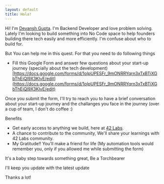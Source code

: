 ```yaml
---
layout: default
title: Hola!
---
```


Hi! I'm [Devansh Gupta](https://linkedin.com/in/devansh42). I'm Backend Developer and love problem solving. Lately I'm looking to build something into No Code space to help founders building there tech easily and more efficiently. I'm confuse about who to build for. 

But You can help me in this quest. For that you need to do following things

- Fill this Google Form and answer few questions about your start-up journey (specially about the tech development)
[https://docs.google.com/forms/d/1olpUPESFr_9mONRRYqrn3xTxBTiXGbThEiQl9X3KlvE/edit](https://docs.google.com/forms/d/1olpUPESFr_9mONRRYqrn3xTxBTiXGbThEiQl9X3KlvE/edit)

Once you submit the form, I'll try to reach you to have a brief conversation about your start-up journey and the challanges you face in the journey (over a cup of team, I don't do coffee :)

Benefits

- Get early access to anything we build, here at [42 Labs](https://42labs.online).
- A chance to contribute to the community, We'll share your learnings with 42 Labs community.
- My Gratitude!! You'll make a friend for life (My automation tools would remember you, only if you allowed me while submitting the form)


It's a baby step towards something great, Be a Torchbearer

I'll keep you update with the latest update

Thanks a lot!
